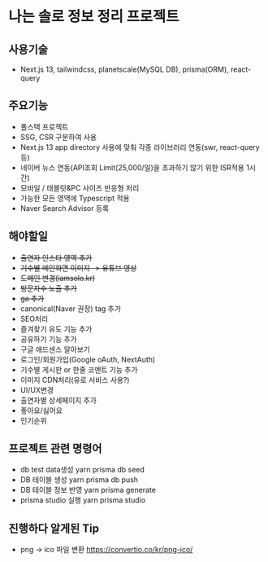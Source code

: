 # 나는 솔로 정보 정리 프로젝트

## 사용기술

- Next.js 13, tailwindcss, planetscale(MySQL DB), prisma(ORM), react-query

## 주요기능

- 풀스택 프로젝트
- SSG, CSR 구분하여 사용
- Next.js 13 app directory 사용에 맞춰 각종 라이브러리 연동(swr, react-query 등)
- 네이버 뉴스 연동(API조회 Limit(25,000/일)을 초과하기 않기 위한 ISR적용 1시간)
- 모바일 / 태블릿&PC 사이즈 반응형 처리
- 가능한 모든 영역에 Typescript 적용
- Naver Search Advisor 등록

## 해야할일

- ~~출연자 인스타 영역 추가~~
- ~~기수별 메인화면 이미지 -> 유튜브 영상~~
- ~~도메인 변경(iamsolo.kr)~~
- ~~방문자수 노출 추가~~
- ~~ga 추가~~
- canonical(Naver 권장) tag 추가
- SEO처리
- 즐겨찾기 유도 기능 추가
- 공유하기 기능 추가
- 구글 애드센스 알아보기
- 로그인/회원가입(Google oAuth, NextAuth)
- 기수별 게시판 or 한줄 코멘트 기능 추가
- 이미지 CDN처리(유로 서비스 사용?)
- UI/UX변경
- 출연자별 상세페이지 추가
- 좋아요/싫어요
- 인기순위

## 프로젝트 관련 명령어

- db test data생성
  yarn prisma db seed
- DB 테이블 생성
  yarn prisma db push
- DB 테이블 정보 반영
  yarn prisma generate
- prisma studio 실행
  yarn prisma studio

## 진행하다 알게된 Tip

- png -> ico 파일 변환
  https://convertio.co/kr/png-ico/
